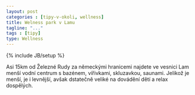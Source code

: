 ```yaml
---
layout: post
categories : [tipy-v-okoli, wellness]
title: Welness park v Lamu
tagline: "..."
tags : [tipy]
type: Wellness
---
```

{% include JB/setup %}

Asi 15km od Železné Rudy za německými hranicemi najdete ve vesnici Lam menší vodní centrum s bazénem, vířivkami, skluzavkou, saunami. Jelikož je menší, je i levnější, avšak dstatečně veliké na dovádění dětí a relax dospělých.
